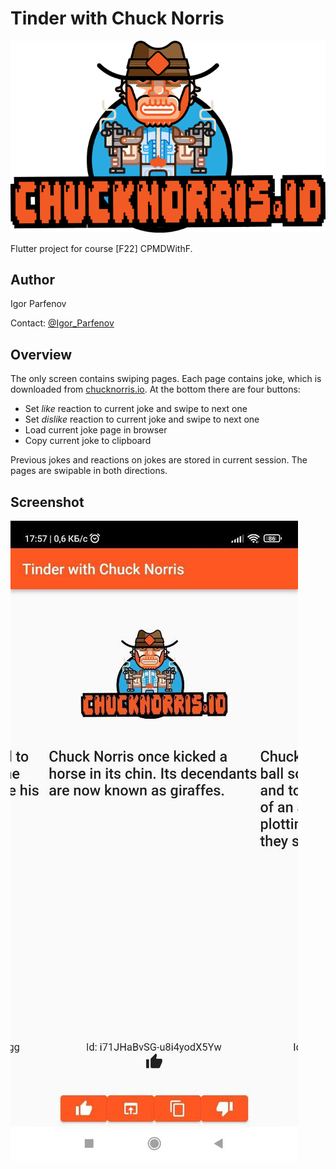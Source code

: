 # Tinder with Chuck Norris

![Screenshot](https://github.com/ParfenovIgor/chuck/blob/master/assets/images/top_picture.png)

Flutter project for course [F22] CPMDWithF.

## Author

Igor Parfenov

Contact: [@Igor_Parfenov](https://t.me/Igor_Parfenov)

## Overview

The only screen contains swiping pages. Each page contains joke, which is downloaded from [chucknorris.io](https://api.chucknorris.io). At the bottom there are four buttons:

* Set *like* reaction to current joke and swipe to next one
* Set *dislike* reaction to current joke and swipe to next one
* Load current joke page in browser
* Copy current joke to clipboard

Previous jokes and reactions on jokes are stored in current session. The pages are swipable in both directions.

## Screenshot

![Screenshot](https://github.com/ParfenovIgor/chuck/blob/master/screenshots/screenshot01.jpg)
